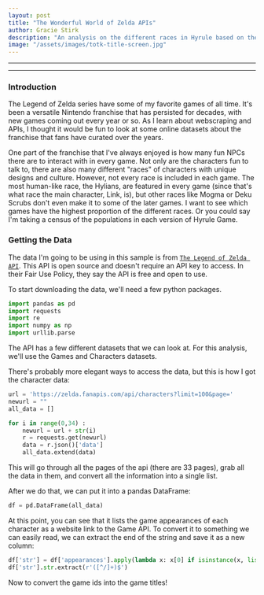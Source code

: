 ```yaml
---
layout: post
title: "The Wonderful World of Zelda APIs"
author: Gracie Stirk
description: "An analysis on the different races in Hyrule based on the Legend of Zelda OpenSource API."
image: "/assets/images/totk-title-screen.jpg"
---
```


---
---
### Introduction
The Legend of Zelda series have some of my favorite games of all time. It's been a versatile Nintendo franchise that has persisted for decades, with new games coming out every year or so. As I learn about webscraping and APIs, I thought it would be fun to look at some online datasets about the franchise that fans have curated over the years.

One part of the franchise that I've always enjoyed is how many fun NPCs there are to interact with in every game. Not only are the characters fun to talk to, there are also many different "races" of characters with unique designs and culture. However, not every race is included in each game. The most human-like race, the Hylians, are featured in every game (since that's what race the main character, Link, is), but other races like Mogma or Deku Scrubs don't even make it to some of the later games. I want to see which games have the highest proportion of the different races. Or you could say I'm taking a census of the populations in each version of Hyrule Game.

### Getting the Data
The data I'm going to be using in this sample is from [`The Legend of Zelda API`](https://docs.zelda.fanapis.com). This API is open source and doesn't require an API key to access. In their Fair Use Policy, they say the API is free and open to use.

To start downloading the data, we'll need a few python packages.
```python
import pandas as pd
import requests
import re
import numpy as np
import urllib.parse
```

The API has a few different datasets that we can look at. For this analysis, we'll use the Games and Characters datasets.

There's probably more elegant ways to access the data, but this is how I got the character data:

```python
url = 'https://zelda.fanapis.com/api/characters?limit=100&page='
newurl = ""
all_data = []

for i in range(0,34) :
    newurl = url + str(i)
    r = requests.get(newurl)
    data = r.json()['data']
    all_data.extend(data)
```

This will go through all the pages of the api (there are 33 pages), grab all the data in them, and convert all the information into a single list.

After we do that, we can put it into a pandas DataFrame:

```python
df = pd.DataFrame(all_data)
```
At this point, you can see that it lists the game appearances of each character as a website link to the Game API. To convert it to something we can easily read, we can extract the end of the string and save it as a new column:

```python
df['str'] = df['appearances'].apply(lambda x: x[0] if isinstance(x, list) and len(x) > 0 else None)
df['str'].str.extract(r'([^/]+)$')

```

Now to convert the game ids into the game titles!